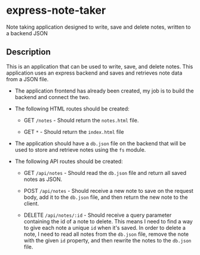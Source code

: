 # express-note-taker
Note taking application designed to write, save and delete notes, written to a backend JSON

## Description

This is an application that can be used to write, save, and delete notes. This application uses an express backend and saves and retrieves note data from a JSON file.

* The application frontend has already been created, my job is to build the backend and connect the two.

* The following HTML routes should be created:

  * GET `/notes` - Should return the `notes.html` file.

  * GET `*` - Should return the `index.html` file

* The application should have a `db.json` file on the backend that will be used to store and retrieve notes using the `fs` module.

* The following API routes should be created:

  * GET `/api/notes` - Should read the `db.json` file and return all saved notes as JSON.

  * POST `/api/notes` - Should receive a new note to save on the request body, add it to the `db.json` file, and then return the new note to the client.

  * DELETE `/api/notes/:id` - Should receive a query parameter containing the id of a note to delete. This means I need to find a way to give each note a unique `id` when it's saved. In order to delete a note, I need to read all notes from the `db.json` file, remove the note with the given `id` property, and then rewrite the notes to the `db.json` file.
